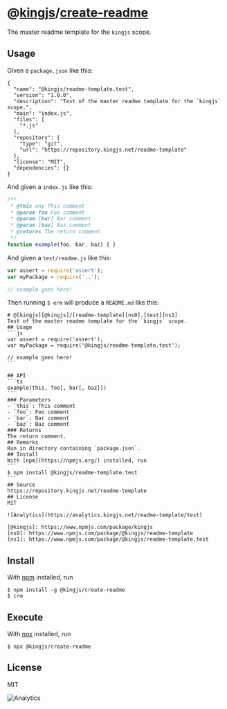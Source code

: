 # @[kingjs][@kingjs]/[create-readme][ns0]
The master readme template for the `kingjs` scope.
## Usage
Given a `package.json` like this:
```
{
  "name": "@kingjs/readme-template.test",
  "version": "1.0.0",
  "description": "Test of the master readme template for the `kingjs` scope.",
  "main": "index.js",
  "files": [
    "*.js"
  ],
  "repository": {
    "type": "git",
    "url": "https://repository.kingjs.net/readme-template"
  },
  "license": "MIT",
  "dependencies": {}
}

```
And given a `index.js` like this:
```js
/**
 * @this any This comment
 * @param foo Foo comment
 * @param [bar] Bar comment
 * @param [baz] Baz comment
 * @returns The return comment.
 */
function example(foo, bar, baz) { }

```
And given a `test/readme.js` like this:
```js
var assert = require('assert');
var myPackage = require('..');

// example goes here!
```
Then running `$ erm` will produce a `README.md` like this:
````
# @[kingjs][@kingjs]/[readme-template][ns0].[test][ns1]
Test of the master readme template for the `kingjs` scope.
## Usage
```js
var assert = require('assert');
var myPackage = require('@kingjs/readme-template.test');

// example goes here!
```

## API
```ts
example(this, foo[, bar[, baz]])
```
### Parameters
- `this`: This comment
- `foo`: Foo comment
- `bar`: Bar comment
- `baz`: Baz comment
### Returns
The return comment.
## Remarks
Run in directory containing `package.json`.
## Install
With [npm](https://npmjs.org/) installed, run
```
$ npm install @kingjs/readme-template.test
```
## Source
https://repository.kingjs.net/readme-template
## License
MIT

![Analytics](https://analytics.kingjs.net/readme-template/test)

[@kingjs]: https://www.npmjs.com/package/kingjs
[ns0]: https://www.npmjs.com/package/@kingjs/readme-template
[ns1]: https://www.npmjs.com/package/@kingjs/readme-template.test

````
## Install
With [npm](https://npmjs.org/) installed, run
```
$ npm install -g @kingjs/create-readme
$ crm
```
## Execute
With [npx](https://www.npmjs.com/package/npx) installed, run
```
$ npx @kingjs/create-readme
```
## License
MIT

![Analytics](https://analytics.kingjs.net/create-readme)

[@kingjs]: https://www.npmjs.com/package/kingjs
[ns0]: https://www.npmjs.com/package/@kingjs/create-readme
